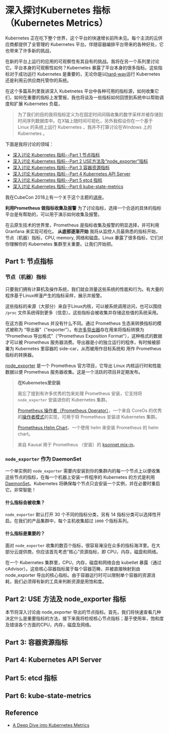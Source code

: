# 深入探讨Kubernetes 指标（Kubernetes Metrics）
Kubernetes 正在吃下整个世界，这个平台的快速增长前所未见。每个主流的云供应商都提供了全管理的 Kubernetes 平台。伴随容器编排平台带来的各种好处，它也带来了许多新的挑战，

在新的平台上运行的应用的可观察性有其自有的挑战。我将在另一个系列里讨论它。平台本身的可观察性如何？Kubernetes 暴露了平台本身的很多指标。这些指标对于成功运行 Kubernetes 是重要的，无论你是以[hard-way](https://github.com/kelseyhightower/kubernetes-the-hard-way)运行 Kubernetes 还是利用云供应商托管你的系统。

在这个多篇系列里我讲深入 Kubetnetes 平台中各种可用的指标源，如何收集它们，如何在重要的指标上发警报，我也将谈及一些指标如何回馈到系统中以帮助调度和扩展 Kubernetes 负载，
> 为了我们的目的我将指标定义为在固定时间间隔收集的数字采样并被存储到时间序列数据库中。在X轴上随时间可视化，另外我假设你在一个基于 Linux 的系统上运行 Kubernetes ，我并不打算讨论在Windows 上的 Kubernetes 。

下面是我将讨论的领域：
- [深入讨论 Kubernetes 指标--Part 1 节点指标](https://blog.freshtracks.io/a-deep-dive-into-kubernetes-metrics-66936addedae)
- [深入讨论 Kubernetes 指标--Part 2 USE方法及“node_exporter”指标](https://blog.freshtracks.io/a-deep-dive-into-kubernetes-metrics-part-2-c869581e9f29)
- [深入讨论 Kubernetes 指标--Part 3 容器资源指标](https://blog.freshtracks.io/a-deep-dive-into-kubernetes-metrics-part-3-container-resource-metrics-361c5ee46e66)
- [深入讨论 Kubernetes 指标--Part 4 Kubernetes API Server](https://blog.freshtracks.io/a-deep-dive-into-kubernetes-metrics-part-4-the-kubernetes-api-server-72f1e1210770)
- [深入讨论 Kubernetes 指标--Part 5 etcd 指标](https://blog.freshtracks.io/a-deep-dive-into-kubernetes-metrics-part-5-etcd-metrics-6502693fa58)
- [深入讨论 Kubernetes 指标--Part 6 kube-state-metrics](https://blog.freshtracks.io/a-deep-dive-into-kubernetes-metrics-part-6-kube-state-metrics-14f4e7c8710b)

我在CubeCon 2018上有一个关于这个主题的[讲座](https://www.youtube.com/watch?v=1oJXMdVi0mM)。

**利用Prometheus 做指标收集及报警**
为了讨论指标，选择一个合适的具体的指标平台是有帮助的，可以用于演示如何收集及报警。

在云原生技术的世界里，Prometheus 是指标收集及报警的明显选择，并可利用 Granfana 来实现可视化。
**从底部逐渐开始**
我将从监控人员最熟悉的指标开始，节点（机器）指标，CPU, memory, 网络和磁盘。Linux 暴露了很多指标，它们对你理解你的 Kubernetes 集群至关重要。让我们开始把。
## Part 1: 节点指标
### 节点（机器）指标
只要我们拥有计算机及操作系统，我们就会测量这些系统的性能和行为。有大量的程序基于Linux梓潼产生的指标采样，展示并报警。

这些指标的来源（大部分）来自于Linux内核，可以被系统调用访问，也可以围绕 `/proc` 文件系统得到更多（信息）。这些指标会被收集并存储这些值的系统采用。

在这方面 Prometheus 并没有什么不同。通过 Prometheus 生态来转换指标的模式被称为 “导出器”（“exporter”）。有[许多导出器](https://prometheus.io/docs/instrumenting/exporters/)存在用来将指标转换为 “Prometheus 导出格式”（“Prometheus Exposition Format”），这种格式的数据才可以被 Prometheus 服务器消费。导出器是小的独立运行的程序，有时候被部署为 Kubernetes 里容器的 side-car，从而被用作目标系统和 用作 Prometheus 指标的转换器。

[node_exporter](https://github.com/prometheus/node_exporter) 是一个 Prometheus 官方项目，它导出 Linux 内核运行时和性能数据以便 Prometheus 服务器收集。这是一个活跃的项目并定期发布。
> **在Kubernetes里安装**
> 
> 我忘了提到有许多优秀的包来处理 Prometheus 安装，它支持将 `node_exporter` 安装进你的 Kubernetes 集群。
> 
> [Prometheus 操作者（Prometheus Operator）](https://github.com/coreos/prometheus-operator)，一个来自 CoreOs 的优秀的[操作者模式](https://kubernetes.io/docs/concepts/extend-kubernetes/operator/)的实现，可用于将 Prometheus 安装进 Kubernetes 集群。
> 
> [Prometheus Helm Chart](https://github.com/kubernetes/charts/tree/master/stable/prometheus)，一个使用 helm 来安装 Prometheus 的 helm chart。
> 
> 来自 Kausal 用于 Prometheus （安装）的 [ksonnet mix-in](https://github.com/kausalco/public/blob/master/prometheus-ksonnet/README.md)。
### `node_exporter` 作为 DaemonSet
一个单实例的 `node_exporter` 需要内安装到你的集群内的每一个节点上以便收集这些节点的指标，在每一个机器上安装一件程序的 Kubernetes 的方式是利用 [DaemonSet](https://kubernetes.io/docs/concepts/workloads/controllers/daemonset/)。Kubernetes 将确保每个节点只会安装一个实例，并在必要时重启它。非常智能！
#### 什么指标会被收集？
`node_exporter` 默认打开 30 个不同的指标分类，另有 14 指标分类可以选择性开启。在我们的产品集群中，每个主机收集超过 `1000` 个指标系列。
#### 什么指标是重要的？
面对 `node_exporter` 收集的数百个指标，很容易淹没在众多的指标海洋里。在大部分云提供商，你应该首先考虑“核心”资源指标，即 CPU，内存，磁盘和网络。

在一个 Kubernetes 集群里，CPU，内存，磁盘和网络会由 kubetlet 暴露（通过 cAdvisor）。这些核心容器指标属于每个容器范畴，并被直接映射到由 node_exporter 导出的核心指标。由于容器运行时可以限制单个容器的资源消耗，我们必须得有新的工具来判断资源是用饱和度。
## Part 2: USE 方法及 node_exporter 指标
本节将深入讨论由 node_exporter 导出的节点指标。首先，我们将快速查看几种决定什么是重要指标的方法，接下来我将检视核心节点指标；基于使用率，饱和度及错误各个方面的CPU，内存，磁盘及网络。
## Part 3: 容器资源指标
## Part 4: Kubernetes API Server
## Part 5: etcd 指标
## Part 6: kube-state-metrics

## Reference
- [A Deep Dive into Kubernetes Metrics](https://blog.freshtracks.io/a-deep-dive-into-kubernetes-metrics-b190cc97f0f6)
